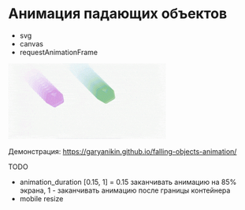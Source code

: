 # Анимация падающих объектов

- svg
- canvas
- requestAnimationFrame


![preview](https://raw.githubusercontent.com/garyanikin/falling-objects-animation/master/preview.gif)


Демонстрация:
https://garyanikin.github.io/falling-objects-animation/

TODO
- animation_duration [0.15, 1] = 0.15 заканчивать анимацию на 85% экрана, 1 - заканчивать анимацию после границы контейнера
- mobile resize
